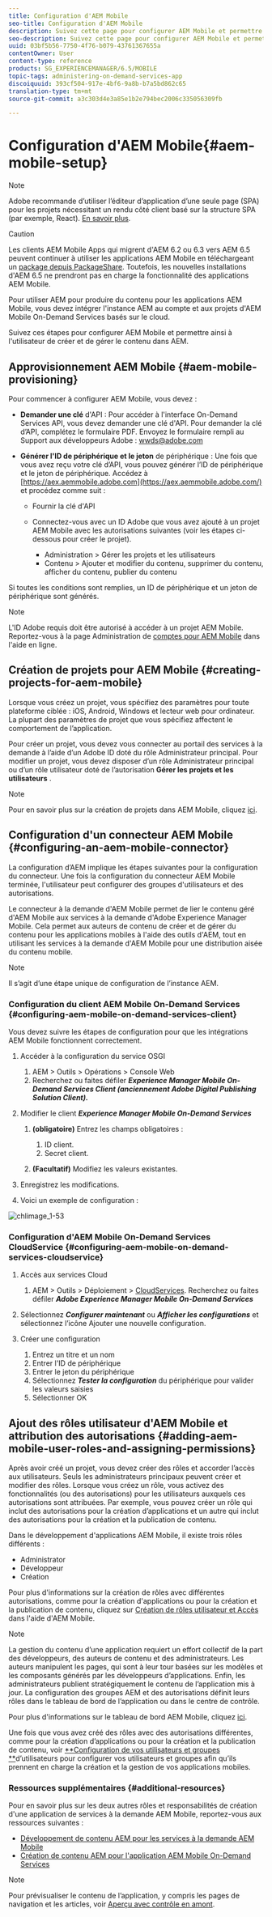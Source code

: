 ```yaml
---
title: Configuration d'AEM Mobile
seo-title: Configuration d'AEM Mobile
description: Suivez cette page pour configurer AEM Mobile et permettre ainsi à l'utilisateur de créer et de gérer le contenu dans AEM. Cette page fournit des informations sur l'intégration de l'instance AEM avec le compte et les projets AEM Mobile On-Demand Services basés sur le cloud.
seo-description: Suivez cette page pour configurer AEM Mobile et permettre ainsi à l'utilisateur de créer et de gérer le contenu dans AEM. Cette page fournit des informations sur l'intégration de l'instance AEM avec le compte et les projets AEM Mobile On-Demand Services basés sur le cloud.
uuid: 03bf5b56-7750-4f76-b079-43761367655a
contentOwner: User
content-type: reference
products: SG_EXPERIENCEMANAGER/6.5/MOBILE
topic-tags: administering-on-demand-services-app
discoiquuid: 393cf504-917e-4bf6-9a8b-b7a5bd862c65
translation-type: tm+mt
source-git-commit: a3c303d4e3a85e1b2e794bec2006c335056309fb

---
```



# Configuration d&#39;AEM Mobile{#aem-mobile-setup}

>[!NOTE]
>
>Adobe recommande d’utiliser l’éditeur d’application d’une seule page (SPA) pour les projets nécessitant un rendu côté client basé sur la structure SPA (par exemple, React). [En savoir plus](/help/sites-developing/spa-overview.md).

>[!CAUTION]
>
>Les clients AEM Mobile Apps qui migrent d&#39;AEM 6.2 ou 6.3 vers AEM 6.5 peuvent continuer à utiliser les applications AEM Mobile en téléchargeant un [package depuis PackageShare](https://www.adobeaemcloud.com/content/marketplace/marketplaceProxy.html?packagePath=/content/companies/public/adobe/packages/cq640/compatpack/aem-mobile-package). Toutefois, les nouvelles installations d&#39;AEM 6.5 ne prendront pas en charge la fonctionnalité des applications AEM Mobile.

Pour utiliser AEM pour produire du contenu pour les applications AEM Mobile, vous devez intégrer l&#39;instance AEM au compte et aux projets d&#39;AEM Mobile On-Demand Services basés sur le cloud.

Suivez ces étapes pour configurer AEM Mobile et permettre ainsi à l&#39;utilisateur de créer et de gérer le contenu dans AEM.

## Approvisionnement AEM Mobile {#aem-mobile-provisioning}

Pour commencer à configurer AEM Mobile, vous devez :

* **Demander une clé** d&#39;API : Pour accéder à l&#39;interface On-Demand Services API, vous devez demander une clé d&#39;API. Pour demander la clé d’API, complétez le formulaire [](https://helpx.adobe.com/digital-publishing-solution/help/integrating-dps.html)PDF. Envoyez le formulaire rempli au Support aux développeurs Adobe : [wwds@adobe.com](mailto:wwds@adobe.com)

* **Générer l&#39;ID de périphérique et le jeton** de périphérique : Une fois que vous avez reçu votre clé d’API, vous pouvez générer l’ID de périphérique et le jeton de périphérique. Accédez à [https://aex.aemmobile.adobe.com](https://aex.aemmobile.adobe.com/) et procédez comme suit :

   * Fournir la clé d&#39;API
   * Connectez-vous avec un ID Adobe que vous avez ajouté à un projet AEM Mobile avec les autorisations suivantes (voir les étapes ci-dessous pour créer le projet).

      * Administration > Gérer les projets et les utilisateurs
      * Contenu > Ajouter et modifier du contenu, supprimer du contenu, afficher du contenu, publier du contenu

Si toutes les conditions sont remplies, un ID de périphérique et un jeton de périphérique sont générés.

>[!NOTE]
>
>L&#39;ID Adobe requis doit être autorisé à accéder à un projet AEM Mobile. Reportez-vous à la page Administration de [comptes pour AEM Mobile](https://helpx.adobe.com/digital-publishing-solution/help/account-admin-dps.html) dans l&#39;aide en ligne.

## Création de projets pour AEM Mobile {#creating-projects-for-aem-mobile}

Lorsque vous créez un projet, vous spécifiez des paramètres pour toute plateforme ciblée : iOS, Android, Windows et lecteur web pour ordinateur. La plupart des paramètres de projet que vous spécifiez affectent le comportement de l’application.

Pour créer un projet, vous devez vous connecter au portail des services à la demande à l’aide d’un Adobe ID doté du rôle Administrateur principal. Pour modifier un projet, vous devez disposer d’un rôle Administrateur principal ou d’un rôle utilisateur doté de l’autorisation **Gérer les projets et les utilisateurs** .

>[!NOTE]
>
>Pour en savoir plus sur la création de projets dans AEM Mobile, cliquez [ici](https://helpx.adobe.com/digital-publishing-solution/help/creating-projects.html).

## Configuration d&#39;un connecteur AEM Mobile {#configuring-an-aem-mobile-connector}

La configuration d’AEM implique les étapes suivantes pour la configuration du connecteur. Une fois la configuration du connecteur AEM Mobile terminée, l&#39;utilisateur peut configurer des groupes d&#39;utilisateurs et des autorisations.

Le connecteur à la demande d&#39;AEM Mobile permet de lier le contenu géré d&#39;AEM Mobile aux services à la demande d&#39;Adobe Experience Manager Mobile. Cela permet aux auteurs de contenu de créer et de gérer du contenu pour les applications mobiles à l&#39;aide des outils d&#39;AEM, tout en utilisant les services à la demande d&#39;AEM Mobile pour une distribution aisée du contenu mobile.

>[!NOTE]
>
>Il s’agit d’une étape unique de configuration de l’instance AEM.

### Configuration du client AEM Mobile On-Demand Services {#configuring-aem-mobile-on-demand-services-client}

Vous devez suivre les étapes de configuration pour que les intégrations AEM Mobile fonctionnent correctement.

1. Accéder à la configuration du service OSGI

   1. AEM > Outils > Opérations > Console Web
   1. Recherchez ou faites défiler ***Experience Manager Mobile On-Demand Services Client (anciennement Adobe Digital Publishing Solution Client).***

1. Modifier le client ***Experience Manager Mobile On-Demand Services***

   1. **(obligatoire)** Entrez les champs obligatoires :

      1. ID client.
      1. Secret client.
   1. **(Facultatif)** Modifiez les valeurs existantes.


1. Enregistrez les modifications.
1. Voici un exemple de configuration :

![chlimage_1-53](assets/chlimage_1-53.png)

### Configuration d&#39;AEM Mobile On-Demand Services CloudService {#configuring-aem-mobile-on-demand-services-cloudservice}

1. Accès aux services Cloud

   1. AEM > Outils > Déploiement > [CloudServices](http://localhost:4502/libs/cq/core/content/tools/cloudservices.html). Recherchez ou faites défiler ***Adobe Experience Manager Mobile On-Demand Services***

1. Sélectionnez ***Configurer maintenant*** ou ***Afficher les configurations*** et sélectionnez l’icône Ajouter une nouvelle configuration.

1. Créer une configuration

   1. Entrez un titre et un nom
   1. Entrer l&#39;ID de périphérique
   1. Entrer le jeton du périphérique
   1. Sélectionnez ***Tester la configuration*** du périphérique pour valider les valeurs saisies
   1. Sélectionner OK

## Ajout des rôles utilisateur d&#39;AEM Mobile et attribution des autorisations {#adding-aem-mobile-user-roles-and-assigning-permissions}

Après avoir créé un projet, vous devez créer des rôles et accorder l’accès aux utilisateurs. Seuls les administrateurs principaux peuvent créer et modifier des rôles. Lorsque vous créez un rôle, vous activez des fonctionnalités (ou des autorisations) pour les utilisateurs auxquels ces autorisations sont attribuées. Par exemple, vous pouvez créer un rôle qui inclut des autorisations pour la création d’applications et un autre qui inclut des autorisations pour la création et la publication de contenu.

Dans le développement d&#39;applications AEM Mobile, il existe trois rôles différents :

* Administrator
* Développeur
* Création

Pour plus d&#39;informations sur la création de rôles avec différentes autorisations, comme pour la création d&#39;applications ou pour la création et la publication de contenu, cliquez sur [Création de rôles utilisateur et Accès](https://helpx.adobe.com/digital-publishing-solution/help/account-admin-dps.html) dans l&#39;aide d&#39;AEM Mobile.

>[!NOTE]
>
>La gestion du contenu d’une application requiert un effort collectif de la part des développeurs, des auteurs de contenu et des administrateurs. Les auteurs manipulent les pages, qui sont à leur tour basées sur les modèles et les composants générés par les développeurs d’applications. Enfin, les administrateurs publient stratégiquement le contenu de l’application mis à jour. La configuration des groupes AEM et des autorisations définit leurs rôles dans le tableau de bord de l’application ou dans le centre de contrôle.
>
>Pour plus d&#39;informations sur le tableau de bord AEM Mobile, cliquez [ici](/help/mobile/mobile-apps-ondemand-application-dashboard.md).

Une fois que vous avez créé des rôles avec des autorisations différentes, comme pour la création d’applications ou pour la création et la publication de contenu, voir [**Configuration de vos utilisateurs et groupes **](/help/mobile/aem-mobile-configure-users.md)d’utilisateurs pour configurer vos utilisateurs et groupes afin qu’ils prennent en charge la création et la gestion de vos applications mobiles.

### Ressources supplémentaires {#additional-resources}

Pour en savoir plus sur les deux autres rôles et responsabilités de création d&#39;une application de services à la demande AEM Mobile, reportez-vous aux ressources suivantes :

* [Développement de contenu AEM pour les services à la demande AEM Mobile](/help/mobile/aem-mobile-on-demand.md)
* [Création de contenu AEM pour l&#39;application AEM Mobile On-Demand Services](/help/mobile/mobile-apps-ondemand.md)

>[!NOTE]
>
>Pour prévisualiser le contenu de l’application, y compris les pages de navigation et les articles, voir [Aperçu avec contrôle en amont](/help/mobile/aem-mobile-manage-ondemand-services.md).
